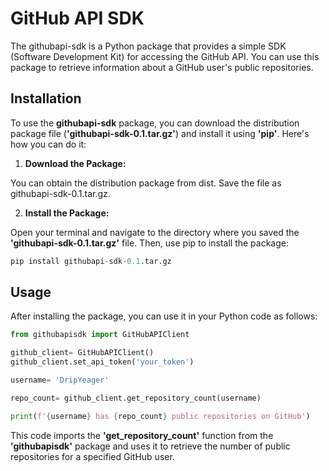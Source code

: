
# GitHub API SDK

The githubapi-sdk is a Python package that provides a simple SDK (Software Development Kit) for accessing the GitHub API. You can use this package to retrieve information about a GitHub user's public repositories.

## Installation
To use the **githubapi-sdk** package, you can download the distribution package file (**'githubapi-sdk-0.1.tar.gz'**) and install it using **'pip'**. Here's how you can do it:

1. **Download the Package:**

You can obtain the distribution package from dist. Save the file as githubapi-sdk-0.1.tar.gz.

2. **Install the Package:**

Open your terminal and navigate to the directory where you saved the **'githubapi-sdk-0.1.tar.gz'** file. Then, use pip to install the package:
```python
pip install githubapi-sdk-0.1.tar.gz
```
## Usage

After installing the package, you can use it in your Python code as follows:
```python
from githubapisdk import GitHubAPIClient

github_client= GitHubAPIClient()
github_client.set_api_token('your_token')

username= 'DripYeager'

repo_count= github_client.get_repository_count(username)

print(f'{username} has {repo_count} public repositories on GitHub')
```
This code imports the **'get_repository_count'** function from the **'githubapisdk'** package and uses it to retrieve the number of public repositories for a specified GitHub user.

